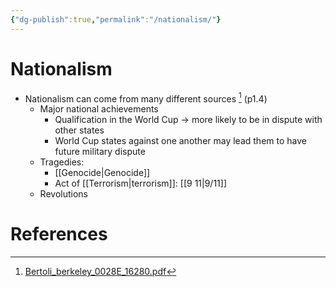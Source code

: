 ```yaml
---
{"dg-publish":true,"permalink":"/nationalism/"}
---
```


# Nationalism

- Nationalism can come from many different sources [^1] (p1.4)
	- Major national achievements
		- Qualification in the World Cup -> more likely to be in dispute with other states
		- World Cup states against one another may lead them to have future military dispute
	- Tragedies: 
		- [[Genocide\|Genocide]]
		- Act of [[Terrorism\|terrorism]]: [[9 11\|9/11]]
	- Revolutions



# References

[^1]: [Bertoli_berkeley_0028E_16280.pdf](https://digitalassets.lib.berkeley.edu/etd/ucb/text/Bertoli_berkeley_0028E_16280.pdf)